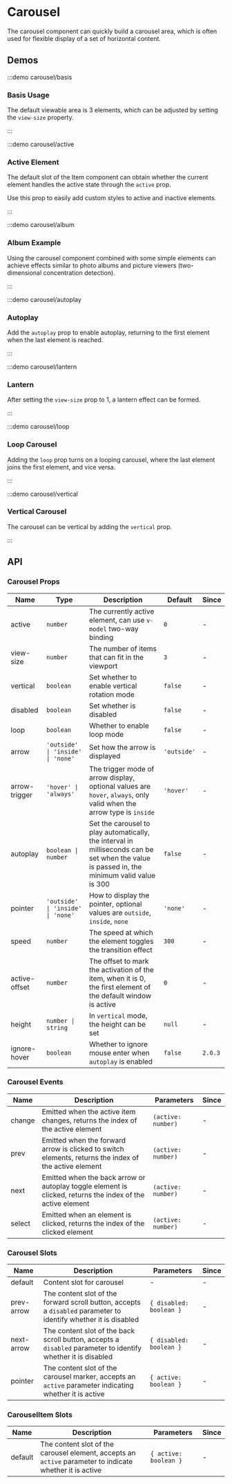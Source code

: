 # Carousel

The carousel component can quickly build a carousel area, which is often used for flexible display of a set of horizontal content.

## Demos

:::demo carousel/basis

### Basis Usage

The default viewable area is 3 elements, which can be adjusted by setting the `view-size` property.

:::

:::demo carousel/active

### Active Element

The default slot of the Item component can obtain whether the current element handles the active state through the `active` prop.

Use this prop to easily add custom styles to active and inactive elements.

:::

:::demo carousel/album

### Album Example

Using the carousel component combined with some simple elements can achieve effects similar to photo albums and picture viewers (two-dimensional concentration detection).

:::

:::demo carousel/autoplay

### Autoplay

Add the `autoplay` prop to enable autoplay, returning to the first element when the last element is reached.

:::

:::demo carousel/lantern

### Lantern

After setting the `view-size` prop to 1, a lantern effect can be formed.

:::

:::demo carousel/loop

### Loop Carousel

Adding the `loop` prop turns on a looping carousel, where the last element joins the first element, and vice versa.

:::

:::demo carousel/vertical

### Vertical Carousel

The carousel can be vertical by adding the `vertical` prop.

:::

## API

### Carousel Props

| Name          | Type                              | Description                                                                                                                                 | Default     | Since   |
| ------------- | --------------------------------- | ------------------------------------------------------------------------------------------------------------------------------------------- | ----------- | ------- |
| active        | `number`                          | The currently active element, can use `v-model` two-way binding                                                                             | `0`         | -       |
| view-size     | `number`                          | The number of items that can fit in the viewport                                                                                            | `3`         | -       |
| vertical      | `boolean`                         | Set whether to enable vertical rotation mode                                                                                                | `false`     | -       |
| disabled      | `boolean`                         | Set whether is disabled                                                                                                                     | `false`     | -       |
| loop          | `boolean`                         | Whether to enable loop mode                                                                                                                 | `false`     | -       |
| arrow         | `'outside' \| 'inside' \| 'none'` | Set how the arrow is displayed                                                                                                              | `'outside'` | -       |
| arrow-trigger | `'hover' \| 'always'`             | The trigger mode of arrow display, optional values ​​are `hover`, `always`, only valid when the arrow type is `inside`                      | `'hover'`   | -       |
| autoplay      | `boolean \| number`               | Set the carousel to play automatically, the interval in milliseconds can be set when the value is passed in, the minimum valid value is 300 | `false`     | -       |
| pointer       | `'outside' \| 'inside' \| 'none'` | How to display the pointer, optional values ​​are `outside`, `inside`, `none`                                                               | `'none'`    | -       |
| speed         | `number`                          | The speed at which the element toggles the transition effect                                                                                | `300`       | -       |
| active-offset | `number`                          | The offset to mark the activation of the item, when it is 0, the first element of the default window is active                              | `0`         | -       |
| height        | `number \| string`                | In `vertical` mode, the height can be set                                                                                                   | `null`      | -       |
| ignore-hover  | `boolean`                         | Whether to ignore mouse enter when `autoplay` is enabled                                                                                    | `false`     | `2.0.3` |

### Carousel Events

| Name   | Description                                                                                                | Parameters         | Since |
| ------ | ---------------------------------------------------------------------------------------------------------- | ------------------ | ----- |
| change | Emitted when the active item changes, returns the index of the active element                              | `(active: number)` | -     |
| prev   | Emitted when the forward arrow is clicked to switch elements, returns the index of the active element      | `(active: number)` | -     |
| next   | Emitted when the back arrow or autoplay toggle element is clicked, returns the index of the active element | `(active: number)` | -     |
| select | Emitted when an element is clicked, returns the index of the clicked element                               | `(active: number)` | -     |

### Carousel Slots

| Name       | Description                                                                                                      | Parameters              | Since |
| ---------- | ---------------------------------------------------------------------------------------------------------------- | ----------------------- | ----- |
| default    | Content slot for carousel                                                                                        | -                       | -     |
| prev-arrow | The content slot of the forward scroll button, accepts a `disabled` parameter to identify whether it is disabled | `{ disabled: boolean }` | -     |
| next-arrow | The content slot of the back scroll button, accepts a `disabled` parameter to identify whether it is disabled    | `{ disabled: boolean }` | -     |
| pointer    | The content slot of the carousel marker, accepts an `active` parameter indicating whether it is active           | `{ active: boolean }`   | -     |

### CarouselItem Slots

| Name    | Description                                                                                              | Parameters            | Since |
| ------- | -------------------------------------------------------------------------------------------------------- | --------------------- | ----- |
| default | The content slot of the carousel element, accepts an `active` parameter to indicate whether it is active | `{ active: boolean }` | -     |
